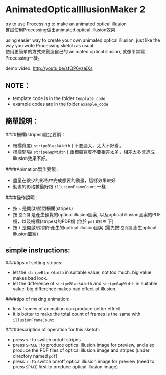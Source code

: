 AnimatedOpticalIllusionMaker 2
==============================

try to use Processing to make an animated optical illusion<br/>
嘗試使用Processing做出animated optical illusion效果

using easier way to create your own animated optical illusion, just like the way you write Processing sketch as usual.<br/>
使用更簡單的方式來創造自己的 animated optical illusion, 就像平常寫Processing一樣。

demo video: http://youtu.be/sfQP6yzejXs


NOTE：
------
- template code is in the folder `template_code`
- example codes are in the folder `example_code`


簡單說明：
---------
####柵欄(stripes)設定要領：
- 柵欄寬度( `stripeBlackWidth` ) 不要過大，太大不好看。
- 柵欄間隔( `stripeGapWidth` ) 跟柵欄寬度不要相差太多，相差太多會造成illusion效果不好。

####Animation製作要領：
- 盡量在很少的影格中完成想要的動畫，這樣效果較好
- 動畫的影格數最好跟 `illusionFrameCount` 一樣

####操作說明：
- 按 `s` 是開啟/關閉柵欄(stripes)
- 按 `空白鍵` 是產生預覽的optical illusion圖案, 以及optical illusion圖案的PDF檔，以及柵欄(stripes)的PDF檔 (位於 `pdf資料夾` 下)
- 按 `i` 是開啟/關閉所產生的optical illusion圖案 (需先按 `空白鍵` 產生optical illusion圖案)


simple instructions:
--------------------
####tips of setting stripes:
- let the `stripeBlackWidth` in suitable value, not too much. big value makes bad look.
- let the difference of `stripeBlackWidth` and `stripeGapWidth` in suitable value. big difference makes bad effect of illusion.

####tips of making animation:
- less frames of animation can produce better effect
- it is better to make the total count of frames is the same with `illusionFrameCount`

####description of operation for this sketch:
- press `s` : to switch on/off stripes
- press `SPACE` : to produce optical illusion image for preview, and also produce the PDF files of optical illusion image and stripes (under directory named `pdf`) 
- press `i` : to switch on/off optical illusion image for preview (need to press `SPACE` first to produce optical illusion image)

